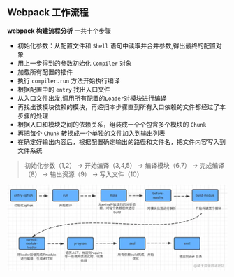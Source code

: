 ## Webpack 工作流程

**webpack 构建流程分析**
一共十个步骤

- 初始化参数：从配置文件和 `Shell` 语句中读取并合并参数,得出最终的配置对象
- 用上一步得到的参数初始化 `Compiler` 对象
- 加载所有配置的插件
- 执行 `compiler.run` 方法开始执行编译
- 根据配置中的 `entry` 找出入口文件
- 从入口文件出发,调用所有配置的`Loader`对模块进行编译
- 再找出该模块依赖的模块，再递归本步骤直到所有入口依赖的文件都经过了本步骤的处理
- 根据入口和模块之间的依赖关系，组装成一个个包含多个模块的 `Chunk`
- 再把每个 `Chunk` 转换成一个单独的文件加入到输出列表
- 在确定好输出内容后，根据配置确定输出的路径和文件名，把文件内容写入到文件系统

> 初始化参数（1,2） -> 开始编译（3,4,5） -> 编译模块（6,7） -> 完成编译（8） -> 输出资源（9） -> 写入文件（10）

![entry](../images/webpack%E6%9E%84%E5%BB%BA%E5%88%86%E6%9E%90.jpg)
